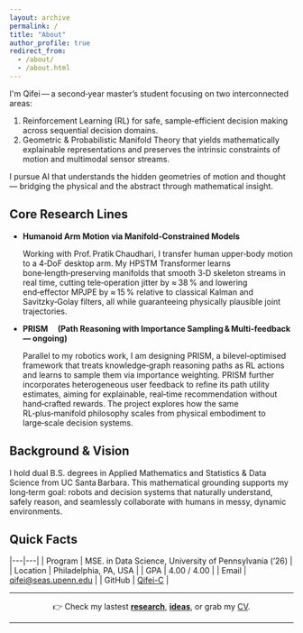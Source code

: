 ```yaml
---
layout: archive
permalink: /
title: "About"
author_profile: true
redirect_from: 
  - /about/
  - /about.html
---
```


I'm Qifei — a second‑year master’s student focusing on two interconnected areas:

1. Reinforcement Learning (RL) for safe, sample‑efficient decision making across sequential decision domains.
2. Geometric & Probabilistic Manifold Theory that yields mathematically explainable representations and preserves the intrinsic constraints of motion and multimodal sensor streams.

I pursue AI that understands the hidden geometries of motion and thought — bridging the physical and the abstract through mathematical insight.

## Core Research Lines

- **Humanoid Arm Motion via Manifold‑Constrained Models**

  Working with Prof. Pratik Chaudhari, I transfer human upper‑body motion to a 4‑DoF desktop arm.  My HPSTM Transformer learns bone‑length‑preserving manifolds that smooth 3‑D skeleton streams in real time, cutting tele‑operation jitter by ≈ 38 % and lowering end‑effector MPJPE by ≈ 15 % relative to classical Kalman and Savitzky‑Golay filters, all while guaranteeing physically plausible joint trajectories.

- **PRISM  (Path Reasoning with Importance Sampling & Multi‑feedback — ongoing)**

  Parallel to my robotics work, I am designing PRISM, a bilevel‑optimised framework that treats knowledge‑graph reasoning paths as RL actions and learns to sample them via importance weighting.  PRISM further incorporates heterogeneous user feedback to refine its path utility estimates, aiming for explainable, real‑time recommendation without hand‑crafted rewards.  The project explores how the same RL‑plus‑manifold philosophy scales from physical embodiment to large‑scale decision systems.

## Background & Vision

I hold dual B.S. degrees in Applied Mathematics and Statistics & Data Science from UC Santa Barbara.  This mathematical grounding supports my long‑term goal: robots and decision systems that naturally understand, safely reason, and seamlessly collaborate with humans in messy, dynamic environments.

## Quick Facts

|---|---|
| Program | MSE. in Data Science, University of Pennsylvania (’26) |
| Location | Philadelphia, PA, USA |
| GPA | 4.00 / 4.00 |
| Email | [qifei@seas.upenn.edu](mailto:qifei@seas.upenn.edu) |
| GitHub | [Qifei-C](https://github.com/Qifei-C) |

---

<div align="center">
  👉  Check my lastest <strong><a href="/research/">research</a></strong>, <strong><a href="/year-archive/">ideas</a></strong>, or grab my <a href="/files/Qifei_CV.pdf">CV</a>.
</div>

 ---

